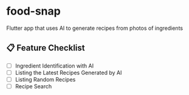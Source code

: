 # food-snap

Flutter app that uses AI to generate recipes from photos of ingredients

## 📋 **Feature Checklist**

- [ ] Ingredient Identification with AI
- [ ] Listing the Latest Recipes Generated by AI
- [ ] Listing Random Recipes
- [ ] Recipe Search
